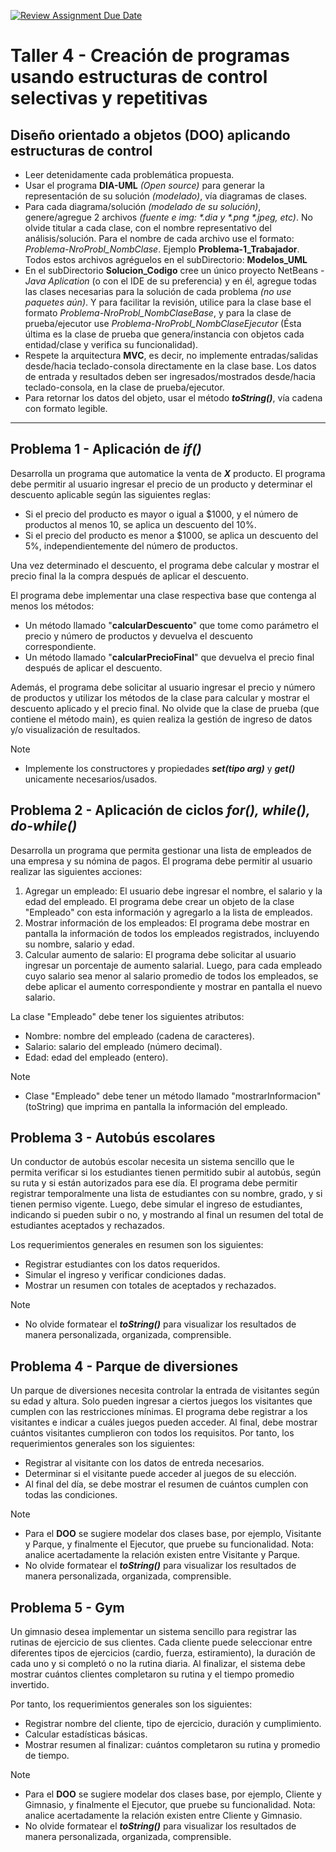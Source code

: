 [![Review Assignment Due Date](https://classroom.github.com/assets/deadline-readme-button-22041afd0340ce965d47ae6ef1cefeee28c7c493a6346c4f15d667ab976d596c.svg)](https://classroom.github.com/a/9HScLGoM)
# Taller 4 - Creación de programas usando estructuras de control selectivas y repetitivas

## Diseño orientado a objetos (DOO) aplicando estructuras de control

* Leer detenidamente cada problemática propuesta.
* Usar el programa **DIA-UML** _(Open source)_ para generar la representación de su solución _(modelado)_, vía diagramas de clases.
* Para cada diagrama/solución _(modelado de su solución)_, genere/agregue 2 archivos _(fuente e img: \*.dia y \*.png \*.jpeg, etc)_. No olvide titular a cada clase, con el nombre representativo del análisis/solución. Para el nombre de cada archivo use el formato: _Problema-NroProbl_NombClase_. Ejemplo **Problema-1_Trabajador**. Todos estos archivos agréguelos en el subDirectorio: **Modelos_UML**
* En el subDirectorio **Solucion_Codigo** cree un único proyecto NetBeans - _Java Aplication_ (o con el IDE de su preferencia) y en él, agregue todas las clases necesarias para la solución de cada problema _(no use paquetes aún)_. Y para facilitar la revisión, utilice para la clase base el formato _Problema-NroProbl_NombClaseBase_, y para la clase de prueba/ejecutor use _Problema-NroProbl_NombClaseEjecutor_ (Ésta última es la clase de prueba que genera/instancia con objetos cada entidad/clase y verifica su funcionalidad). 
* Respete la arquitectura **MVC**, es decir, no implemente entradas/salidas desde/hacia teclado-consola directamente en la clase base. Los datos de entrada y resultados deben ser ingresados/mostrados desde/hacia teclado-consola, en la clase de prueba/ejecutor.
* Para retornar los datos del objeto, usar el método _**toString()**_, vía cadena con formato legible. 

___


## Problema 1 - Aplicación de _if()_

Desarrolla un programa que automatice la venta de **_X_** producto. El programa debe permitir al usuario ingresar el precio de un producto y determinar el descuento aplicable según las siguientes reglas:

* Si el precio del producto es mayor o igual a $1000, y el número de productos al menos 10, se aplica un descuento del 10%.
* Si el precio del producto es menor a $1000, se aplica un descuento del 5%, independientemente del número de productos.

Una vez determinado el descuento, el programa debe calcular y mostrar el precio final la la compra después de aplicar el descuento.

El programa debe implementar una clase respectiva base que contenga al menos los métodos:

* Un método llamado "**calcularDescuento**" que tome como parámetro el precio y número de productos y devuelva el descuento correspondiente.
* Un método llamado "**calcularPrecioFinal**" que devuelva el precio final después de aplicar el descuento.

Además, el programa debe solicitar al usuario ingresar el precio y número de productos y utilizar los métodos de la clase para calcular y mostrar el descuento aplicado y el precio final. No olvide que la clase de prueba (que contiene el método main), es quien realiza la gestión de ingreso de datos y/o visualización de resultados.

> [!Note]
> - Implemente los constructores y propiedades _**set(tipo arg)**_ y _**get()**_ unicamente necesarios/usados.

## Problema 2 - Aplicación de ciclos _for(), while(), do-while()_

Desarrolla un programa que permita gestionar una lista de empleados de una empresa y su nómina de pagos. El programa debe permitir al usuario realizar las siguientes acciones:

1.	Agregar un empleado: El usuario debe ingresar el nombre, el salario y la edad del empleado. El programa debe crear un objeto de la clase "Empleado" con esta información y agregarlo a la lista de empleados.
2.	Mostrar información de los empleados: El programa debe mostrar en pantalla la información de todos los empleados registrados, incluyendo su nombre, salario y edad.
3.	Calcular aumento de salario: El programa debe solicitar al usuario ingresar un porcentaje de aumento salarial. Luego, para cada empleado cuyo salario sea menor al salario promedio de todos los empleados, se debe aplicar el aumento correspondiente y mostrar en pantalla el nuevo salario.

La clase "Empleado" debe tener los siguientes atributos:
- Nombre: nombre del empleado (cadena de caracteres).
- Salario: salario del empleado (número decimal).
- Edad: edad del empleado (entero).

> [!Note]
> - Clase "Empleado" debe tener un método llamado "mostrarInformacion" (toString) que imprima en pantalla la información del empleado.

## Problema 3 - Autobús escolares

Un conductor de autobús escolar necesita un sistema sencillo que le permita verificar si los estudiantes tienen permitido subir al autobús, según su ruta y si están autorizados para ese día. El programa debe permitir registrar temporalmente una lista de estudiantes con su nombre, grado, y si tienen permiso vigente. Luego, debe simular el ingreso de estudiantes, indicando si pueden subir o no, y mostrando al final un resumen del total de estudiantes aceptados y rechazados.

Los requerimientos generales en resumen son los siguientes:

-	Registrar estudiantes con los datos requeridos.  
-	Simular el ingreso y verificar condiciones dadas. 
-	Mostrar un resumen con totales de aceptados y rechazados.

> [!Note]
> - No olvide formatear el _**toString()**_ para visualizar los resultados de manera personalizada, organizada, comprensible. 

## Problema 4 - Parque de diversiones

Un parque de diversiones necesita controlar la entrada de visitantes según su edad y altura. Solo pueden ingresar a ciertos juegos los visitantes que cumplen con las restricciones mínimas. El programa debe registrar a los visitantes e indicar a cuáles juegos pueden acceder. Al final, debe mostrar cuántos visitantes cumplieron con todos los requisitos.
Por tanto, los requerimientos generales son los siguientes:
-	Registrar al visitante con los datos de entreda necesarios.
-	Determinar si el visitante puede acceder al juegos de su elección.
-	Al final del día, se debe mostrar el resumen de cuántos cumplen con todas las condiciones.

> [!Note]
> - Para el **DOO** se sugiere modelar dos clases base, por ejemplo, Visitante y Parque, y finalmente el Ejecutor, que pruebe su funcionalidad. Nota: analice acertadamente la relación existen entre Visitante y Parque.
> - No olvide formatear el _**toString()**_ para visualizar los resultados de manera personalizada, organizada, comprensible. 

## Problema 5 - Gym

Un gimnasio desea implementar un sistema sencillo para registrar las rutinas de ejercicio de sus clientes. Cada cliente puede seleccionar entre diferentes tipos de ejercicios (cardio, fuerza, estiramiento), la duración de cada uno y si completó o no la rutina diaria. Al finalizar, el sistema debe mostrar cuántos clientes completaron su rutina y el tiempo promedio invertido.

Por tanto, los requerimientos generales son los siguientes:
-	Registrar nombre del cliente, tipo de ejercicio, duración y cumplimiento.
-	Calcular estadísticas básicas.
-	Mostrar resumen al finalizar: cuántos completaron su rutina y promedio de tiempo.

> [!Note]
> - Para el **DOO** se sugiere modelar dos clases base, por ejemplo, Cliente y Gimnasio, y finalmente el Ejecutor, que pruebe su funcionalidad. Nota: analice acertadamente la relación existen entre Cliente y Gimnasio.
> - No olvide formatear el _**toString()**_ para visualizar los resultados de manera personalizada, organizada, comprensible. 
